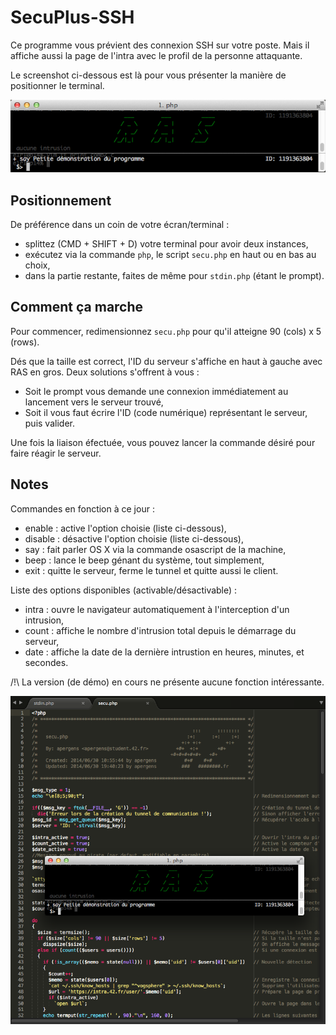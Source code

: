 SecuPlus-SSH
============

Ce programme vous prévient des connexion SSH sur votre poste.
Mais il affiche aussi la page de l'intra avec le profil de la personne attaquante.

Le screenshot ci-dessous est là pour vous présenter la manière de positionner le terminal.

![Petite vue](/small.png?raw=true "Petite vue")

## Positionnement

De préférence dans un coin de votre écran/terminal :
 - splittez (CMD + SHIFT + D) votre terminal pour avoir deux instances,
 - exécutez via la commande `php`, le script `secu.php` en haut ou en bas au choix,
 - dans la partie restante, faites de même pour `stdin.php` (étant le prompt).

## Comment ça marche

Pour commencer, redimensionnez `secu.php` pour qu'il atteigne 90 (cols) x 5 (rows).

Dés que la taille est correct, l'ID du serveur s'affiche en haut à gauche avec RAS en gros.
Deux solutions s'offrent à vous :
 - Soit le prompt vous demande une connexion immédiatement au lancement vers le serveur trouvé,
 - Soit il vous faut écrire l'ID (code numérique) représentant le serveur, puis valider.

Une fois la liaison éfectuée, vous pouvez lancer la commande désiré pour faire réagir le serveur.

## Notes

Commandes en fonction à ce jour :
 - enable  : active l'option choisie (liste ci-dessous),
 - disable : désactive l'option choisie (liste ci-dessous),
 - say     : fait parler OS X via la commande osascript de la machine,
 - beep    : lance le beep génant du système, tout simplement,
 - exit    : quitte le serveur, ferme le tunnel et quitte aussi le client.

Liste des options disponibles (activable/désactivable) :
 - intra   : ouvre le navigateur automatiquement à l'interception d'un intrusion,
 - count   : affiche le nombre d'intrusion total depuis le démarrage du serveur,
 - date    : affiche la date de la dernière intrustion en heures, minutes, et secondes.

/!\ La version (de démo) en cours ne présente aucune fonction intéressante.

![Grande vue](/big.png?raw=true "Grande vue")
